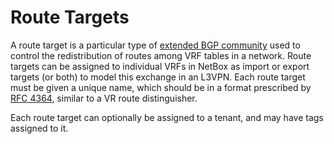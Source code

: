 # Route Targets

A route target is a particular type of [extended BGP community](https://tools.ietf.org/html/rfc4360#section-4) used to control the redistribution of routes among VRF tables in a network. Route targets can be assigned to individual VRFs in NetBox as import or export targets (or both) to model this exchange in an L3VPN. Each route target must be given a unique name, which should be in a format prescribed by [RFC 4364](https://tools.ietf.org/html/rfc4364#section-4.2), similar to a VR route distinguisher.

Each route target can optionally be assigned to a tenant, and may have tags assigned to it.
